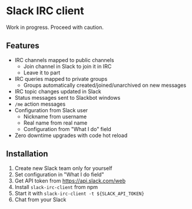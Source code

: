 Slack IRC client
================

Work in progress. Proceed with caution.



Features
--------

  * IRC channels mapped to public channels
    * Join channel in Slack to join it in IRC
    * Leave it to part
  * IRC queries mapped to private groups
    * Groups automatically created/joined/unarchived on new messages
  * IRC topic changes updated in Slack
  * Status messages sent to Slackbot windows
  * `/me` action messages
  * Configuration from Slack user
    * Nickname from username
    * Real name from real name
    * Configuration from "What I do" field
  * Zero downtime upgrades with code hot reload


Installation
------------

  1. Create new Slack team only for yourself
  2. Set configuration in "What I do field"
  3. Get API token from https://api.slack.com/web
  4. Install `slack-irc-client` from npm
  5. Start it with `slack-irc-client -t ${SLACK_API_TOKEN}`
  6. Chat from your Slack
